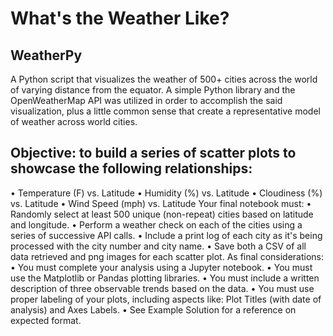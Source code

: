 # What's the Weather Like?

## WeatherPy
A Python script that visualizes the weather of 500+ cities across the world of varying distance from the equator. A simple Python library and the OpenWeatherMap API was utilized in order to accomplish the said visualization, plus a little common sense that create a representative model of weather across world cities.

## Objective: to build a series of scatter plots to showcase the following relationships:
•	Temperature (F) vs. Latitude
•	Humidity (%) vs. Latitude
•	Cloudiness (%) vs. Latitude
•	Wind Speed (mph) vs. Latitude
Your final notebook must:
•	Randomly select at least 500 unique (non-repeat) cities based on latitude and longitude.
•	Perform a weather check on each of the cities using a series of successive API calls.
•	Include a print log of each city as it's being processed with the city number and city name.
•	Save both a CSV of all data retrieved and png images for each scatter plot.
As final considerations:
•	You must complete your analysis using a Jupyter notebook.
•	You must use the Matplotlib or Pandas plotting libraries.
•	You must include a written description of three observable trends based on the data.
•	You must use proper labeling of your plots, including aspects like: Plot Titles (with date of analysis) and Axes Labels.
•	See Example Solution for a reference on expected format.
